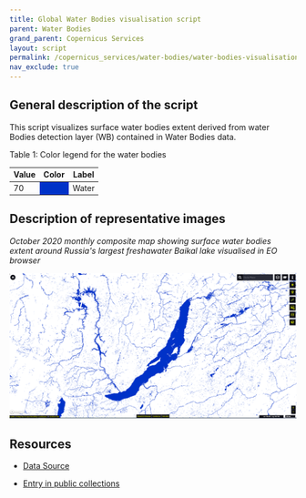 ```yaml
---
title: Global Water Bodies visualisation script
parent: Water Bodies
grand_parent: Copernicus Services
layout: script
permalink: /copernicus_services/water-bodies/water-bodies-visualisation/
nav_exclude: true
---
```



## General description of the script  
This script visualizes surface water bodies extent derived from water Bodies detection layer (WB) contained in Water Bodies data.
 
Table 1: Color legend for the water bodies 
<table>
  <thead>
    <tr>
      <th>Value</th>
      <th>Color</th>
	    <th>Label</th>
    </tr>
  </thead>
  <tbody>
    <tr>
      <td>70 </td>
      <td style="background-color:#0032c8"></td>
	    <td> Water </td>
    </tr>
  </tbody>
</table>  

## Description of representative images
 *October 2020 monthly composite map showing surface water bodies extent around Russia's largest freshawater Baikal lake  visualised in EO browser*

![Water bodies map Baikal lake ](fig/baikal-water.PNG)

## Resources

- [Data Source](https://land.copernicus.vgt.vito.be/PDF/portal/Application.html#Browse;Root=514888;Collection=1000152;Time=NORMAL,NORMAL,-1,,,-1,,)

- [Entry in public collections](https://github.com/sentinel-hub/public-collections/tree/main/collections/water-bodies)
